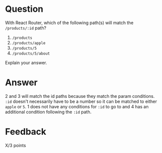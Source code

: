 # Question

With React Router, which of the following path(s) will match the `/products/:id` path?

1. `/products`
2. `/products/apple`
3. `/products/5`
4. `/products/5/about`

Explain your answer.

# Answer

2 and 3 will match the id paths because they match the param conditions. `:id` doesn't necessarily have to be a number so it can be matched to either `apple` or `5`. 1 does not have any conditions for `:id` to go to and 4 has an additional condition following the `:id` path.

# Feedback

X/3 points
